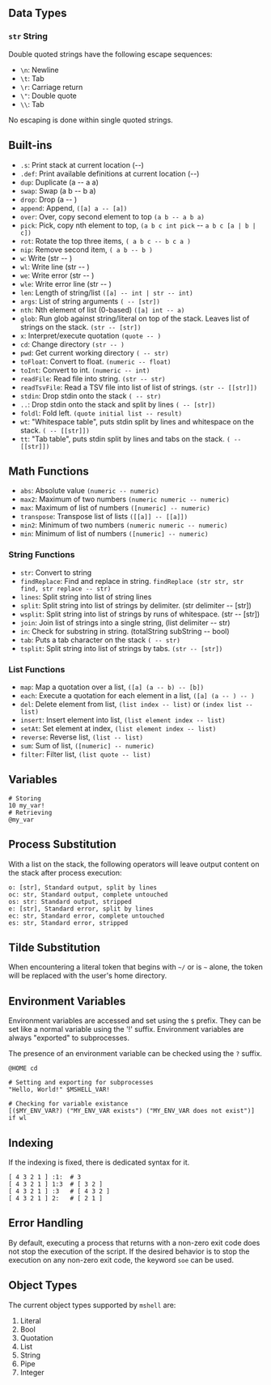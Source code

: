 ## Data Types

### `str` String

Double quoted strings have the following escape sequences:

- `\n`: Newline
- `\t`: Tab
- `\r`: Carriage return
- `\"`: Double quote
- `\\`: Tab

No escaping is done within single quoted strings.

## Built-ins

- `.s`: Print stack at current location (--)
- `.def`: Print available definitions at current location (--)
- `dup`: Duplicate (a -- a a)
- `swap`: Swap (a b -- b a)
- `drop`: Drop (a -- )
- `append`: Append, `([a] a -- [a])`
- `over`: Over, copy second element to top `(a b -- a b a)`
- `pick`: Pick, copy nth element to top, `(a b c int pick` -- `a b c [a | b | c])`
- `rot`: Rotate the top three items, `( a b c -- b c a )`
- `nip`: Remove second item, `( a b -- b )`
- `w`: Write (str -- )
- `wl`: Write line (str -- )
- `we`: Write error (str -- )
- `wle`: Write error line (str -- )
- `len`: Length of string/list `([a] -- int | str -- int)`
- `args`: List of string arguments `( -- [str])`
- `nth`: Nth element of list (0-based) `([a] int -- a)`
- `glob`: Run glob against string/literal on top of the stack. Leaves list of strings on the stack. `(str -- [str])`
- `x`: Interpret/execute quotation `(quote -- )`
- `cd`: Change directory `(str -- )`
- `pwd`: Get current working directory `( -- str)`
- `toFloat`: Convert to float. `(numeric -- float)`
- `toInt`: Convert to int. `(numeric -- int)`
- `readFile`: Read file into string. `(str -- str)`
- `readTsvFile`: Read a TSV file into list of list of strings. `(str -- [[str]])`
- `stdin`: Drop stdin onto the stack `( -- str)`
- `..`: Drop stdin onto the stack and split by lines `( -- [str])`
- `foldl`: Fold left. `(quote initial list -- result)`
- `wt`: "Whitespace table", puts stdin split by lines and whitespace on the stack. `( -- [[str]])`
- `tt`: "Tab table", puts stdin split by lines and tabs on the stack. `( -- [[str]])`

## Math Functions

- `abs`: Absolute value `(numeric -- numeric)`
- `max2`: Maximum of two numbers `(numeric numeric -- numeric)`
- `max`: Maximum of list of numbers `([numeric] -- numeric)`
- `transpose`: Transpose list of lists `([[a]] -- [[a]])`
- `min2`: Minimum of two numbers `(numeric numeric -- numeric)`
- `min`: Minimum of list of numbers `([numeric] -- numeric)`

### String Functions

- `str`: Convert to string
- `findReplace`: Find and replace in string. `findReplace (str str, str find, str replace -- str)`
- `lines`: Split string into list of string lines
- `split`: Split string into list of strings by delimiter. (str delimiter -- [str])
- `wsplit`: Split string into list of strings by runs of whitespace. (str -- [str])
- `join`: Join list of strings into a single string, (list delimiter -- str)
- `in`: Check for substring in string. (totalString subString -- bool)
- `tab`: Puts a tab character on the stack `( -- str)`
- `tsplit`: Split string into list of strings by tabs. `(str -- [str])`

### List Functions

- `map`: Map a quotation over a list, `([a] (a -- b) -- [b])`
- `each`: Execute a quotation for each element in a list, `([a] (a -- ) -- )`
- `del`: Delete element from list, `(list index -- list)` or `(index list -- list)`
- `insert`: Insert element into list, `(list element index -- list)`
- `setAt`: Set element at index, `(list element index -- list)`
- `reverse`: Reverse list, `(list -- list)`
- `sum`: Sum of list, `([numeric] -- numeric)`
- `filter`: Filter list, `(list quote -- list)`

## Variables

```mshell
# Storing
10 my_var!
# Retrieving
@my_var
```

## Process Substitution

With a list on the stack, the following operators will leave output content on the stack after process execution:

```mshell
o: [str], Standard output, split by lines
oc: str, Standard output, complete untouched
os: str: Standard output, stripped
e: [str], Standard error, split by lines
ec: str, Standard error, complete untouched
es: str, Standard error, stripped
```

## Tilde Substitution

When encountering a literal token that begins with `~/` or is `~` alone,
the token will be replaced with the user's home directory.

## Environment Variables

Environment variables are accessed and set using the `$` prefix.
They can be set like a normal variable using the '!' suffix.
Environment variables are always "exported" to subprocesses.

The presence of an environment variable can be checked using the `?` suffix.

```mshell
@HOME cd

# Setting and exporting for subprocesses
"Hello, World!" $MSHELL_VAR!

# Checking for variable existance
[($MY_ENV_VAR?) ("MY_ENV_VAR exists") ("MY_ENV_VAR does not exist")] if wl
```

## Indexing

If the indexing is fixed, there is dedicated syntax for it.

```mshell
[ 4 3 2 1 ] :1:  # 3
[ 4 3 2 1 ] 1:3  # [ 3 2 ]
[ 4 3 2 1 ] :3   # [ 4 3 2 ]
[ 4 3 2 1 ] 2:   # [ 2 1 ]
```

## Error Handling

By default, executing a process that returns with a non-zero exit code does not stop the execution of the script.
If the desired behavior is to stop the execution on any non-zero exit code, the keyword `soe` can be used.

## Object Types

The current object types supported by `mshell` are:

1. Literal
2. Bool
3. Quotation
4. List
5. String
6. Pipe
7. Integer
